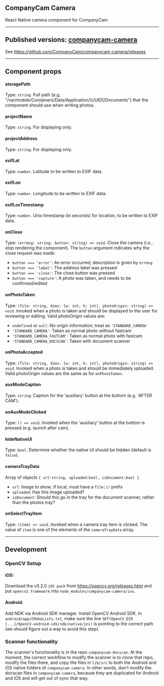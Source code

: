 ## CompanyCam Camera

React Native camera component for CompanyCam

***
## Published versions: [companycam-camera](https://www.npmjs.com/package/companycam-camera)

See https://github.com/CompanyCam/companycam-camera/releases

***
## Component props

#### storagePath
Type: `string`. Full path (e.g. "/var/mobile/Containers/Data/Application/[UUID]/Documents") that the component should use when writing photos.

#### projectName
Type: `string`. For displaying only.

#### projectAddress
Type: `string`. For displaying only.

#### exifLat
Type: `number`. Latitude to be written to EXIF data.

#### exifLon
Type: `number`. Longitude to be written to EXIF data.

#### exifLocTimestamp
Type: `number`. Unix timestamp (in seconds) for location, to be written to EXIF data.

#### onClose
Type: `(errmsg: string, button: string) => void`. Close the camera (i.e., stop rendering the component).  The `button` argument indicates why the close request was made:
- `button === 'error'`: An error occurred; description is given by `errmsg`
- `button === 'label'`: The address label was pressed
- `button === 'close'`: The close button was pressed
- `button === 'capture'`: A photo was taken, and needs to be confirmed/edited

#### onPhotoTaken
Type: `(file: string, dims: [w: int, h: int], photoOrigin: string) => void`. Invoked when a photo is taken and should be displayed to the user for reviewing or editing.  Valid photoOrigin values are:
- `undefined` or `null`: No origin information; treat as `'STANDARD_CAMERA'`
- `'STANDARD_CAMERA'`: Taken as normal photo without fastcam
- `'STANDARD_CAMERA_FASTCAM'`: Taken as normal photo with fastcam
- `'STANDARD_CAMERA_DOCSCAN'`: Taken with document scanner

#### onPhotoAccepted
Type: `(file: string, dims: [w: int, h: int], photoOrigin: string) => void`. Invoked when a photo is taken and should be immediately uploaded.  Valid photoOrigin values are the same as for `onPhotoTaken`.

#### auxModeCaption
Type: `string`.  Caption for the 'auxiliary' button at the bottom (e.g. 'AFTER CAM').

#### onAuxModeClicked
Type: `() => void`. Invoked when the 'auxiliary' button at the bottom is pressed (e.g. launch after cam).

#### hideNativeUI
Type: `bool`. Determine whether the native UI should be hidden (default is `false`).

#### cameraTrayData
Array of objects `{ url:string, uploaded:bool, isDocument:bool }`.
- `url`: Image to show; if local, must have a `file://` prefix
- `uploaded`: Has this image uploaded?
- `isDocument`: Should this go in the tray for the document scanner, rather than the photos tray?

#### onSelectTrayItem
Type: `(item) => void`.  Invoked when a camera tray item is clicked.  The value of `item` is one of the elements of the `cameraTrayData` array.

***
## Development

### OpenCV Setup

#### iOS:

Download the v3.2.0 `iOS pack` from https://opencv.org/releases.html and put `opencv2.framework` into `node_modules/companycam-camera/ios`.

#### Android:

Add NDK via Android SDK manager.  Install OpenCV Android SDK.  In `android/app/CMakeLists.txt`, make sure the line `SET(OpenCV_DIR [...]/OpenCV-android-sdk/sdk/native/jni)` is pointing to the correct path (we should figure out a way to avoid this step).

### Scanner functionality

The scanner's functionality is in the repo `companycam-docscan`.  At the moment, the correct workflow to modify the scanner is to clone that repo, modify the files there, and copy the files in `lib/src` to both the Android and iOS native folders of `companycam-camera`.  In other words, don't modify the docscan files in `companycam-camera`, because they are duplicated for Android and iOS and will get out of sync that way.
